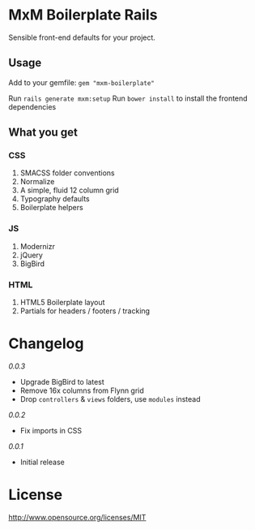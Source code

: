 # MxM Boilerplate Rails

Sensible front-end defaults for your project.

## Usage

Add to your gemfile: ``gem "mxm-boilerplate"``

Run ``rails generate mxm:setup``
Run ``bower install`` to install the frontend dependencies

## What you get

### CSS

1. SMACSS folder conventions
2. Normalize
3. A simple, fluid 12 column grid
4. Typography defaults
5. Boilerplate helpers

### JS

1. Modernizr
2. jQuery
3. BigBird

### HTML

1. HTML5 Boilerplate layout
2. Partials for headers / footers / tracking

# Changelog

*0.0.3*
- Upgrade BigBird to latest
- Remove 16x columns from Flynn grid
- Drop `controllers` & `views` folders, use `modules` instead

*0.0.2*
- Fix imports in CSS

*0.0.1*
- Initial release

# License

http://www.opensource.org/licenses/MIT

